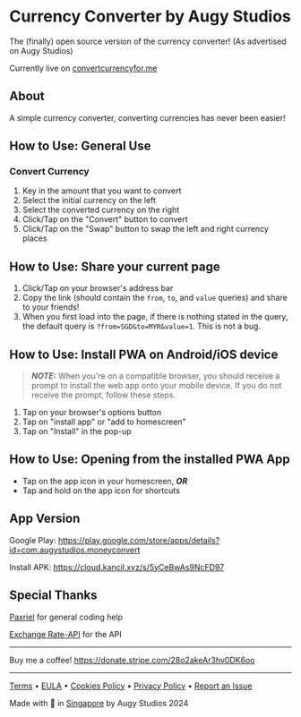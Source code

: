 # Currency Converter by Augy Studios
The (finally) open source version of the currency converter! (As advertised on Augy Studios)

Currently live on [convertcurrencyfor.me](https://convertcurrencyfor.me)

## About
A simple currency converter, converting currencies has never been easier!

## How to Use: General Use
### Convert Currency
1. Key in the amount that you want to convert
2. Select the initial currency on the left
3. Select the converted currency on the right
4. Click/Tap on the "Convert" button to convert
5. Click/Tap on the "Swap" button to swap the left and right currency places

## How to Use: Share your current page
1. Click/Tap on your browser's address bar
2. Copy the link (should contain the `from`, `to`, and `value` queries) and share to your friends!
3. When you first load into the page, if there is nothing stated in the query, the default query is `?from=SGD&to=MYR&value=1`. This is not a bug.

## How to Use: Install PWA on Android/iOS device
> **_NOTE:_** When you're on a compatible browser, you should receive a prompt to install the web app onto your mobile device. If you do not receive the prompt, follow these steps.
1. Tap on your browser's options button
2. Tap on "install app" or "add to homescreen"
3. Tap on "Install" in the pop-up

## How to Use: Opening from the installed PWA App
- Tap on the app icon in your homescreen, ***OR***
- Tap and hold on the app icon for shortcuts

## App Version
Google Play: https://play.google.com/store/apps/details?id=com.augystudios.moneyconvert

Install APK: https://cloud.kancil.xyz/s/5yCeBwAs9NcFD97

## Special Thanks
[Paxriel](https://paxriel.art/) for general coding help

[Exchange Rate-API](https://www.exchangerate-api.com/) for the API

---

Buy me a coffee!
https://donate.stripe.com/28o2akeAr3hv0DK6oo


---

[Terms](https://augystudios.com/terms) • [EULA](https://augystudios.com/eula) • [Cookies Policy](https://augystudios.com/cookies) • [Privacy Policy](https://augystudios.com/privacy) • [Report an Issue](https://forms.gle/4wKTdjgiC6MGX1aN8)

Made with 💚 in [Singapore](https://www.google.com/maps/place/Singapore) by Augy Studios 2024
